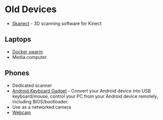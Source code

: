 # Old Devices

- [Skanect](https://skanect.occipital.com/) - 3D scanning software for Kinect

## Laptops
- [Docker swarm](https://www.reddit.com/r/homelab/comments/azl0nq/repurposed_laptops_in_a_docker_swarm_details_in/)
- Media computer

## Phones
- Dedicated scanner
- [Android Keyboard Gadget](https://github.com/pelya/android-keyboard-gadget) - Convert your Android device into USB keyboard/mouse, control your PC from your Android device remotely, including BIOS/bootloader.
- Use as a networked camera
- [Webcam](https://askubuntu.com/questions/1235731/can-i-use-an-android-phone-as-webcam-for-an-ubuntu-device)
